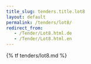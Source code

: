 ```yaml
---
title_slug: tenders.title.lot8
layout: default
permalink: /tenders/lot8/
redirect_from:
   - /Tender/Lot8.html.de
   - /Tender/Lot8.html.en
---
```


{% tf tenders/lot8.md %}
